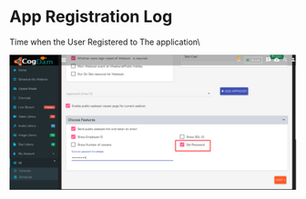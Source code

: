 # App Registration Log

Time when the User Registered to The application\

![](../../.gitbook/assets/image%20%28124%29.png)

